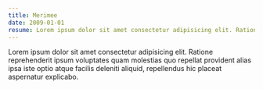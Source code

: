 ```yaml
---
title: Merimee
date: 2009-01-01
resume: Lorem ipsum dolor sit amet consectetur adipisicing elit. Ratione reprehenderit ipsum voluptates quam molestias quo repellat provident alias ipsa iste optio atque facilis deleniti aliquid, repellendus hic placeat aspernatur explicabo.
---
```


Lorem ipsum dolor sit amet consectetur adipisicing elit. Ratione reprehenderit ipsum voluptates quam molestias quo repellat provident alias ipsa iste optio atque facilis deleniti aliquid, repellendus hic placeat aspernatur explicabo.
